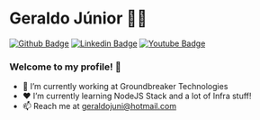# Geraldo Júnior 👨‍💻

[![Github Badge](https://img.shields.io/badge/-Github-000?style=flat-square&logo=Github&logoColor=white&link=https://github.com/gerjunior)](https://github.com/gerjunior) [![Linkedin Badge](https://img.shields.io/badge/-LinkedIn-blue?style=flat-square&logo=Linkedin&logoColor=white&link=https://www.linkedin.com/in/gerjunior/)](https://www.linkedin.com/in/gerjunior/) [![Youtube Badge](https://img.shields.io/youtube/views/1WVcZg9BWSM?label=Youtube&style=social)](https://www.youtube.com/watch?v=1WVcZg9BWSM)

### Welcome to my profile! 👋

- 👤 I’m currently working at Groundbreaker Technologies
- ❤ I’m currently learning NodeJS Stack and a lot of Infra stuff!
- 📫 Reach me at geraldojuni@hotmail.com


